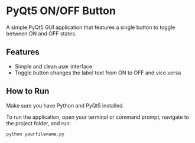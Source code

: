 # PyQt5 ON/OFF Button

A simple PyQt5 GUI application that features a single button to toggle between ON and OFF states.

## Features
- Simple and clean user interface
- Toggle button changes the label text from ON to OFF and vice versa

## How to Run
Make sure you have Python and PyQt5 installed.

To run the application, open your terminal or command prompt, navigate to the project folder, and run:

```bash
python yourfilename.py

